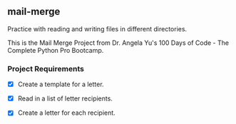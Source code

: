 ## mail-merge

Practice with reading and writing files in different directories.

This is the Mail Merge Project from Dr. Angela Yu's 100 Days of Code - The Complete Python Pro Bootcamp.

### Project Requirements
- [X] Create a template for a letter.

- [X] Read in a list of letter recipients.

- [X] Create a letter for each recipient.
